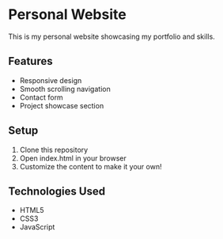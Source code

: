 # Personal Website

This is my personal website showcasing my portfolio and skills.

## Features
- Responsive design
- Smooth scrolling navigation
- Contact form
- Project showcase section

## Setup
1. Clone this repository
2. Open index.html in your browser
3. Customize the content to make it your own!

## Technologies Used
- HTML5
- CSS3
- JavaScript